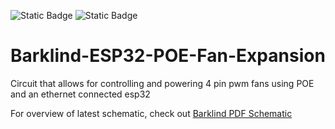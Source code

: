 ![Static Badge](https://img.shields.io/badge/KiCad-v8.0.6-Orange?link=https%3A%2F%2Fwww.kicad.org%2F)
![Static Badge](https://img.shields.io/badge/KiBot-v1.8.2-Orange?link=https%3A%2F%2Fgithub.com%2FINTI-CMNB%2FKiBot)

# Barklind-ESP32-POE-Fan-Expansion
Circuit that allows for controlling and powering 4 pin pwm fans using POE and an ethernet connected esp32


For overview of latest schematic, check out [Barklind PDF Schematic](docs/Schematic/Barklind-schematic.pdf)